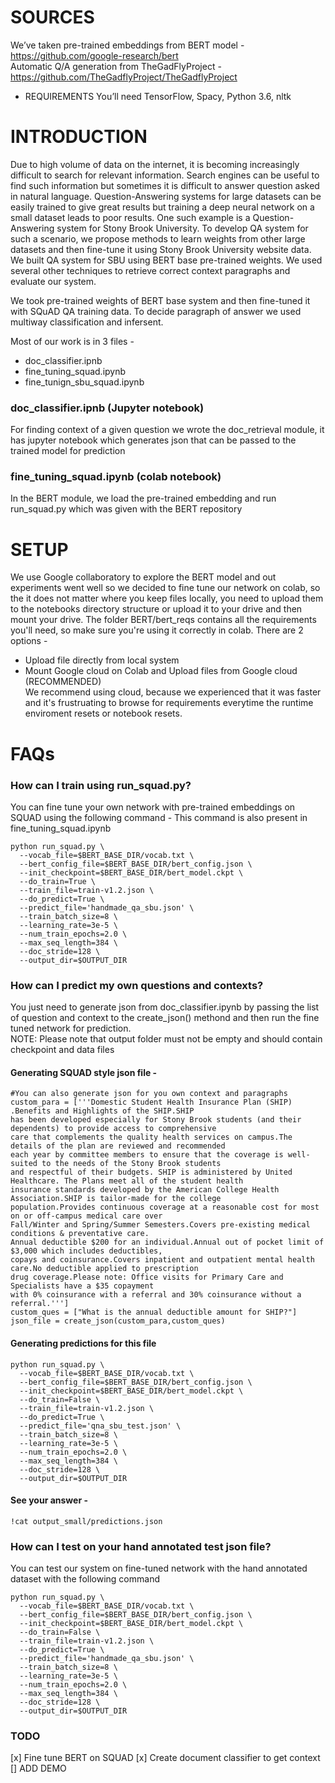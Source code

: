 
# SOURCES
We’ve taken pre-trained embeddings from BERT model - https://github.com/google-research/bert           
Automatic Q/A generation from TheGadFlyProject - https://github.com/TheGadflyProject/TheGadflyProject                 
- REQUIREMENTS
You’ll need TensorFlow, Spacy, Python 3.6, nltk           
# INTRODUCTION
Due to high volume of data on the internet, it is becoming increasingly difficult to search for relevant information. Search engines can be  useful to find such information but sometimes it is difficult to answer question asked in natural language. Question-Answering systems for large datasets can be easily trained to give great results but training a deep neural network on a small dataset leads to poor results. One such example is a Question-Answering system for Stony Brook University. To develop QA system for such a scenario, we propose methods to learn weights from other large datasets and then fine-tune it using Stony Brook University website data. We built QA system for SBU using BERT base pre-trained weights. We used several other techniques to retrieve correct context paragraphs and evaluate our system. 

We took pre-trained weights of BERT base system and then fine-tuned it with SQuAD QA training data. To decide paragraph of answer we used multiway classification and infersent.

Most of our work is in 3 files - 
- doc_classifier.ipnb               
- fine_tuning_squad.ipynb                     
- fine_tunign_sbu_squad.ipynb                    
### doc_classifier.ipnb (Jupyter notebook)                                             
  For finding context of a given question we wrote the doc_retrieval module, it has jupyter notebook which generates json that            can be passed to the trained model for prediction
### fine_tuning_squad.ipynb (colab notebook)                                                                  
In the BERT module, we load the pre-trained embedding and run run_squad.py which was given with the BERT repository     
# SETUP
We use Google collaboratory to explore the BERT model and out experiments went well so we decided to fine tune our network on colab, so the it does not matter where you keep files locally, you need to upload them to the notebooks directory structure or upload it to your drive and then mount your drive. The folder BERT/bert_reqs contains all the requirements you'll need, so make sure you're using it correctly in colab. There are 2 options - 
- Upload file directly from local system
- Mount Google cloud on Colab and Upload files from Google cloud (RECOMMENDED)           
We recommend using cloud, because we experienced that it was faster and it's frustruating to browse for requirements everytime the runtime enviroment resets or notebook resets.
# FAQs                         
### How can I train using run_squad.py?                      
You can fine tune your own network with pre-trained embeddings on SQUAD using the following command - 
This command is also present in fine_tuning_squad.ipynb                   
```
python run_squad.py \
  --vocab_file=$BERT_BASE_DIR/vocab.txt \
  --bert_config_file=$BERT_BASE_DIR/bert_config.json \
  --init_checkpoint=$BERT_BASE_DIR/bert_model.ckpt \
  --do_train=True \
  --train_file=train-v1.2.json \
  --do_predict=True \
  --predict_file='handmade_qa_sbu.json' \
  --train_batch_size=8 \
  --learning_rate=3e-5 \
  --num_train_epochs=2.0 \
  --max_seq_length=384 \
  --doc_stride=128 \
  --output_dir=$OUTPUT_DIR 
  ```
### How can I predict my own questions and contexts?   
You just need to generate json from doc_classifier.ipynb by passing the list of question and context to the create_json() methond and then run the fine tuned network for prediction.            
NOTE: Please note that output folder must not be empty and should contain checkpoint and data files  
#### Generating SQUAD style json file - 
```
#You can also generate json for you own context and paragraphs
custom_para = ['''Domestic Student Health Insurance Plan (SHIP) .Benefits and Highlights of the SHIP.SHIP 
has been developed especially for Stony Brook students (and their dependents) to provide access to comprehensive
care that complements the quality health services on campus.The details of the plan are reviewed and recommended
each year by committee members to ensure that the coverage is well-suited to the needs of the Stony Brook students 
and respectful of their budgets. SHIP is administered by United Healthcare. The Plans meet all of the student health
insurance standards developed by the American College Health Association.SHIP is tailor-made for the college
population.Provides continuous coverage at a reasonable cost for most on or off-campus medical care over 
Fall/Winter and Spring/Summer Semesters.Covers pre-existing medical conditions & preventative care.
Annual deductible $200 for an individual.Annual out of pocket limit of $3,000 which includes deductibles, 
copays and coinsurance.Covers inpatient and outpatient mental health care.No deductible applied to prescription 
drug coverage.Please note: Office visits for Primary Care and Specialists have a $35 copayment 
with 0% coinsurance with a referral and 30% coinsurance without a referral.''']
custom_ques = ["What is the annual deductible amount for SHIP?"]
json_file = create_json(custom_para,custom_ques)
```
#### Generating predictions for this file
```
python run_squad.py \
  --vocab_file=$BERT_BASE_DIR/vocab.txt \
  --bert_config_file=$BERT_BASE_DIR/bert_config.json \
  --init_checkpoint=$BERT_BASE_DIR/bert_model.ckpt \
  --do_train=False \
  --train_file=train-v1.2.json \
  --do_predict=True \
  --predict_file='qna_sbu_test.json' \
  --train_batch_size=8 \
  --learning_rate=3e-5 \
  --num_train_epochs=2.0 \
  --max_seq_length=384 \
  --doc_stride=128 \
  --output_dir=$OUTPUT_DIR 
  ```
#### See your answer -
```
!cat output_small/predictions.json
```
### How can I test on your hand annotated test json file?  
You can test our system on fine-tuned network with the hand annotated dataset with the following command
```
python run_squad.py \
  --vocab_file=$BERT_BASE_DIR/vocab.txt \
  --bert_config_file=$BERT_BASE_DIR/bert_config.json \
  --init_checkpoint=$BERT_BASE_DIR/bert_model.ckpt \
  --do_train=False \
  --train_file=train-v1.2.json \
  --do_predict=True \
  --predict_file='handmade_qa_sbu.json' \
  --train_batch_size=8 \
  --learning_rate=3e-5 \
  --num_train_epochs=2.0 \
  --max_seq_length=384 \
  --doc_stride=128 \
  --output_dir=$OUTPUT_DIR 
  ```
### TODO
[x] Fine tune BERT on SQUAD
[x] Create document classifier to get context
[] ADD DEMO

